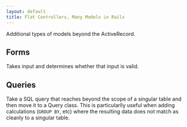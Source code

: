 ```yaml
---
layout: default
title: Flat Controllers, Many Models in Rails
---
```


Additional types of models beyond the ActiveRecord.

## Forms

Takes input and determines whether that input is valid.

## Queries

Take a SQL query that reaches beyond the scope of a singular table and then move it to a Query class. This is particularlly useful when adding calculations (`GROUP BY`, etc) where the resulting data does not match as cleanly to a singular table.

